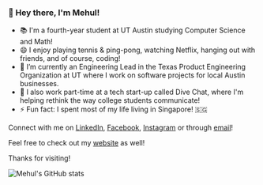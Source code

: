### 👋 Hey there, I'm Mehul!

- 📚 I'm a fourth-year student at UT Austin studying Computer Science and Math!
- 😄 I enjoy playing tennis & ping-pong, watching Netflix, hanging out with friends, and of course, coding!
- 🔭 I’m currently an Engineering Lead in the Texas Product Engineering Organization at UT where I work on software projects for local Austin businesses.
- 📱 I also work part-time at a tech start-up called Dive Chat, where I'm helping rethink the way college students communicate!
- ⚡ Fun fact: I spent most of my life living in Singapore! 🇸🇬

Connect with me on [LinkedIn](https://www.linkedin.com/in/mehul-daruka/), [Facebook](https://www.facebook.com/mehul.daruka/), [Instagram](https://www.instagram.com/mehul.da/) or through [email](mailto:mehuldaruka32@gmail.com)! 

Feel free to check out my [website](https://mehul-da.github.io/) as well!

Thanks for visiting!

![Mehul's GitHub stats](https://github-readme-stats.vercel.app/api?username=mehul-da&count_private=true&show_icons=true)


